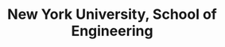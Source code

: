 ---
title: "New York University, School of Engineering"
excerpt: "MS - Computer Engineer (Concentation in Deep Learning) (2021-2023)


#### Courses:


- Data Science
- Machine Learning
- Deep Learning
- Computer Vision
- High Performance Deep Learning
- ML in Cybersecurity
- Internet Protocol"
collection: portfolio
---